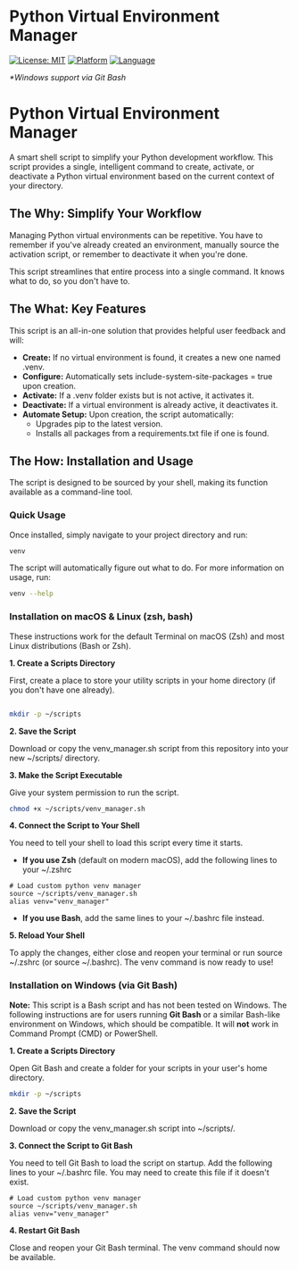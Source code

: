 
# Python Virtual Environment Manager
[![License: MIT](https://img.shields.io/badge/License-MIT-yellow.svg)](https://opensource.org/licenses/MIT)
[![Platform](https://img.shields.io/badge/Platform-macOS%20%7C%20Linux%20%7C%20Windows*-blue)](README.md#installation)
[![Language](https://img.shields.io/badge/Language-Shell%20Script-black)](venv_manager.sh)

*\*Windows support via Git Bash*


# Python Virtual Environment Manager


A smart shell script to simplify your Python development workflow. This script provides a single, intelligent command to create, activate, or deactivate a Python virtual environment based on the current context of your directory.


## The Why: Simplify Your Workflow

Managing Python virtual environments can be repetitive. You have to remember if you've already created an environment, manually source the activation script, or remember to deactivate it when you're done.

This script streamlines that entire process into a single command. It knows what to do, so you don't have to.


## The What: Key Features

This script is an all-in-one solution that provides helpful user feedback and will:



* **Create:** If no virtual environment is found, it creates a new one named .venv.
* **Configure:** Automatically sets include-system-site-packages = true upon creation.
* **Activate:** If a .venv folder exists but is not active, it activates it.
* **Deactivate:** If a virtual environment is already active, it deactivates it.
* **Automate Setup:** Upon creation, the script automatically:
    * Upgrades pip to the latest version.
    * Installs all packages from a requirements.txt file if one is found.


## The How: Installation and Usage

The script is designed to be sourced by your shell, making its function available as a command-line tool.


### Quick Usage

Once installed, simply navigate to your project directory and run:

```bash
venv

```


The script will automatically figure out what to do. For more information on usage, run:

```bash
venv --help

```



### Installation on macOS & Linux (zsh, bash)

These instructions work for the default Terminal on macOS (Zsh) and most Linux distributions (Bash or Zsh).

**1. Create a Scripts Directory**

First, create a place to store your utility scripts in your home directory (if you don't have one already).

```bash

mkdir -p ~/scripts

```


**2. Save the Script**

Download or copy the venv_manager.sh script from this repository into your new ~/scripts/ directory.

**3. Make the Script Executable**

Give your system permission to run the script.


```bash
chmod +x ~/scripts/venv_manager.sh

```


**4. Connect the Script to Your Shell**

You need to tell your shell to load this script every time it starts.



* **If you use Zsh** (default on modern macOS), add the following lines to your ~/.zshrc

```
# Load custom python venv manager
source ~/scripts/venv_manager.sh
alias venv="venv_manager"

```

* **If you use Bash**, add the same lines to your ~/.bashrc file instead.

**5. Reload Your Shell**

To apply the changes, either close and reopen your terminal or run source ~/.zshrc (or source ~/.bashrc). The venv command is now ready to use!


### Installation on Windows (via Git Bash)

**Note:** This script is a Bash script and has not been tested on Windows. The following instructions are for users running **Git Bash** or a similar Bash-like environment on Windows, which should be compatible. It will **not** work in Command Prompt (CMD) or PowerShell.

**1. Create a Scripts Directory**

Open Git Bash and create a folder for your scripts in your user's home directory.


```bash
mkdir -p ~/scripts

```

**2. Save the Script**

Download or copy the venv_manager.sh script into ~/scripts/.

**3. Connect the Script to Git Bash**

You need to tell Git Bash to load the script on startup. Add the following lines to your ~/.bashrc file. You may need to create this file if it doesn't exist.

```
# Load custom python venv manager
source ~/scripts/venv_manager.sh
alias venv="venv_manager"

```


**4. Restart Git Bash**

Close and reopen your Git Bash terminal. The venv command should now be available.

